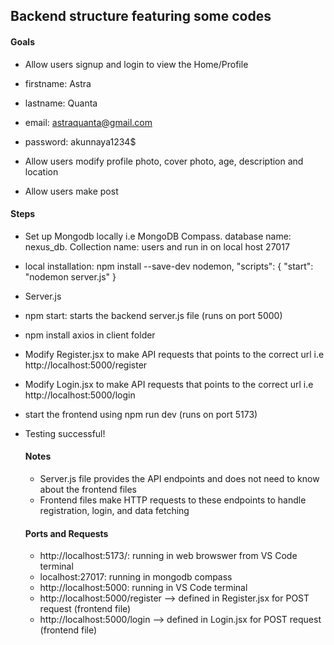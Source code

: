 ## Backend structure featuring some codes

#### Goals
- Allow users signup and login to view the Home/Profile
- firstname: Astra
- lastname: Quanta
- email: astraquanta@gmail.com
- password: akunnaya1234$

- Allow users modify profile photo, cover photo, age, description and location
- Allow users make post

#### Steps
- Set up Mongodb locally i.e MongoDB Compass. database name: nexus_db. Collection name: users and run in on local host 27017
- local installation: npm install --save-dev nodemon, "scripts": {
  "start": "nodemon server.js"
}
- Server.js
- npm start: starts the backend server.js file (runs on port 5000)

- npm install axios in client folder 
- Modify Register.jsx to make API requests that points to the correct url i.e http://localhost:5000/register
- Modify Login.jsx to make API requests that points to the correct url i.e http://localhost:5000/login
- start the frontend using npm run dev (runs on port 5173)

- Testing successful!

  #### Notes
  - Server.js file provides the API endpoints and does not need to know about the frontend files
  - Frontend files make HTTP requests to these endpoints to handle registration, login, and data fetching
 
  #### Ports and Requests
  - http://localhost:5173/: running in web browswer from VS Code terminal
  - localhost:27017: running in mongodb compass
  - http://localhost:5000: running in VS Code terminal
  - http://localhost:5000/register --> defined in Register.jsx for POST request (frontend file)
  - http://localhost:5000/login --> defined in Login.jsx for POST request (frontend file)
